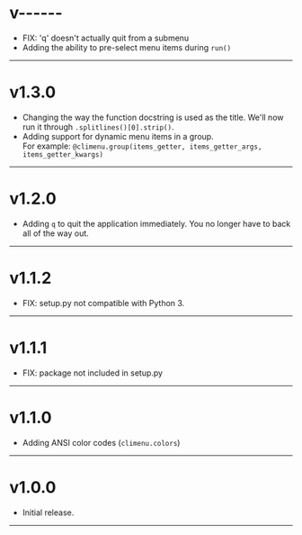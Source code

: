 # v------
*   FIX: 'q' doesn't actually quit from a submenu
*   Adding the ability to pre-select menu items during `run()`
***

# v1.3.0
*   Changing the way the function docstring is used as the title.  We'll now
    run it through `.splitlines()[0].strip()`.
*   Adding support for dynamic menu items in a group.  
    For example: `@climenu.group(items_getter, items_getter_args, items_getter_kwargs)`
***

# v1.2.0
*   Adding `q` to quit the application immediately.  You no longer have to
    back all of the way out.
***

# v1.1.2
*   FIX: setup.py not compatible with Python 3.
***

# v1.1.1
*   FIX: package not included in setup.py
***

# v1.1.0
*   Adding ANSI color codes (`climenu.colors`)
***


# v1.0.0
*   Initial release.
***